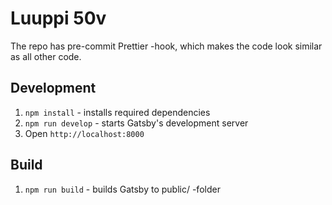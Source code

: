 # Luuppi 50v

The repo has pre-commit Prettier -hook, which makes the code look similar as all other code.

## Development

1.  `npm install` - installs required dependencies
2.  `npm run develop` - starts Gatsby's development server
3.  Open `http://localhost:8000`

## Build

1.  `npm run build` - builds Gatsby to public/ -folder
